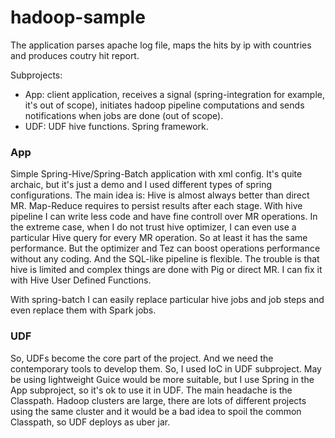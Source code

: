 # hadoop-sample

The application parses apache log file, maps the hits by ip with countries and produces coutry hit report.

Subprojects:
* App: client application, receives a signal (spring-integration for example, it's out of scope), initiates hadoop pipeline computations and sends notifications when jobs are done (out of scope).
* UDF: UDF hive functions. Spring framework.

### App
Simple Spring-Hive/Spring-Batch application with xml config. It's quite archaic, but it's just a demo and I used different types of spring configurations.
The main idea is: Hive is almost always better than direct MR. Map-Reduce requires to persist results after each stage. With hive pipeline I can write less code and have fine controll over MR operations. In the extreme case, when I do not trust hive optimizer, I can even use a particular Hive query for every MR operation. So at least it has the same performance. But the optimizer and Tez can boost operations performance without any coding. And the SQL-like pipeline is flexible.
The trouble is that hive is limited and complex things are done with Pig or direct MR. I can fix it with Hive User Defined Functions.

With spring-batch I can easily replace particular hive jobs and job steps and even replace them with Spark jobs.

### UDF
So, UDFs become the core part of the project. And we need the contemporary tools to develop them. So, I used IoC in UDF subproject. May be using lightweight Guice would be more suitable, but I use Spring in the App subproject, so it's ok to use it in UDF. The main headache is the Classpath. Hadoop clusters are large, there are lots of different projects using the same cluster and it would be a bad idea to spoil the common Classpath, so UDF deploys as uber jar.
